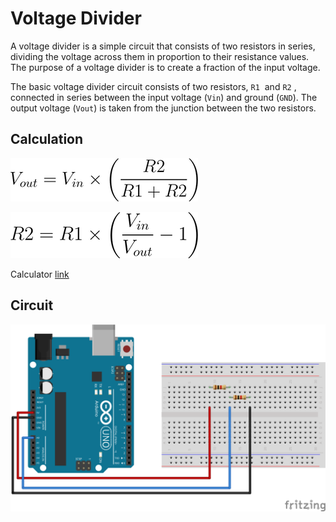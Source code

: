 # Voltage Divider
A voltage divider is a simple circuit that consists of two resistors in series, dividing the voltage across them in proportion to their resistance values. The purpose of a voltage divider is to create a fraction of the input voltage.

The basic voltage divider circuit consists of two resistors, `R1` ​ and `R2` ​, connected in series between the input voltage (`Vin`) and ground (`GND`). The output voltage (`Vout`) is taken from the junction between the two resistors.

## Calculation

![Voltage divider equation](./assets/voltage-divider-equation.png)

![Voltage divider equation resistor](./assets/voltage-divider-equation-r.png)

Calculator [link](https://ohmslawcalculator.com/voltage-divider-calculator)

## Circuit
![Voltage divider circuit](./assets/voltage-divider-circuit.svg)